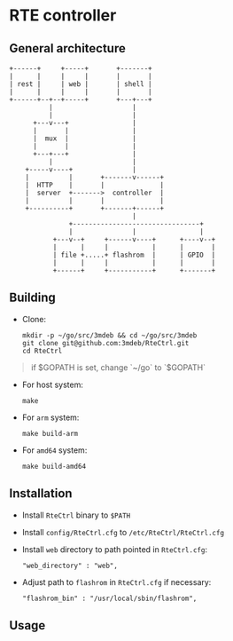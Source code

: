 RTE controller
==============

## General architecture

```
+------+     +-----+       +-------+
|      |     |     |       |       |
| rest |     | web |       | shell |
|      |     |     |       |       |
+------+--+--+-----+       +---+---+
          |                    |
          |                    |
      +---v---+                |
      |       |                |
      |  mux  |                |
      |       |                |
      +---+---+                |
          |                    |
    +-----v----+               |
    |          |       +-------v------+
    |  HTTP    |       |              |
    |  server  +------->  controller  |
    |          |       |              |
    +----------+       +-------+------+
                               |
               +--------------------------------+
               |               |                |
           +---v--+     +------v----+      +----v--+
           |      |     |           |      |       |
           | file +.....+ flashrom  |      | GPIO  |
           |      |     |           |      |       |
           +------+     +-----------+      +-------+
```

## Building

* Clone:

  ```
  mkdir -p ~/go/src/3mdeb && cd ~/go/src/3mdeb
  git clone git@github.com:3mdeb/RteCtrl.git
  cd RteCtrl
  ```

> if $GOPATH is set, change `~/go` to `$GOPATH`

* For host system:

  ```
  make
  ```

* For `arm` system:

  ```
  make build-arm
  ```

* For `amd64` system:

  ```
  make build-amd64
  ```

## Installation

* Install `RteCtrl` binary to `$PATH`

* Install `config/RteCtrl.cfg` to `/etc/RteCtrl/RteCtrl.cfg`

* Install `web` directory to path pointed in `RteCtrl.cfg`:

  ```
  "web_directory" : "web",
  ```

* Adjust path to `flashrom` in `RteCtrl.cfg` if necessary:

  ```
  "flashrom_bin" : "/usr/local/sbin/flashrom",
  ```

## Usage
